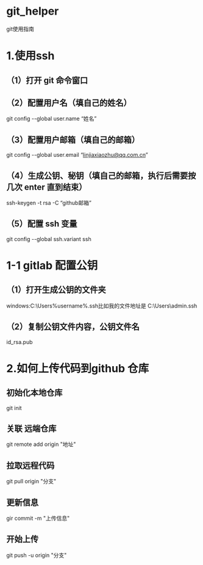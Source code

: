 # git_helper
git使用指南
# 1.使用ssh
## （1）打开 git 命令窗口
## （2）配置用户名（填自己的姓名）
git config --global user.name “姓名”
## （3）配置用户邮箱（填自己的邮箱）
git config --global user.email “linjiaxiaozhu@qq.com.cn”
## （4）生成公钥、秘钥（填自己的邮箱，执行后需要按几次 enter 直到结束）
ssh-keygen -t rsa -C “github邮箱”
## （5）配置 ssh 变量
git config --global ssh.variant ssh
# 1-1 gitlab 配置公钥
## （1）打开生成公钥的文件夹
windows:C:\Users%username%.ssh比如我的文件地址是 C:\Users\admin.ssh
## （2）复制公钥文件内容，公钥文件名
id_rsa.pub


# 2.如何上传代码到github 仓库
## 初始化本地仓库 
git init 
## 关联 远端仓库 
git remote add origin "地址"
## 拉取远程代码
git pull origin "分支"
## 更新信息
gir commit -m "上传信息"
## 开始上传
git push -u origin "分支"
 

